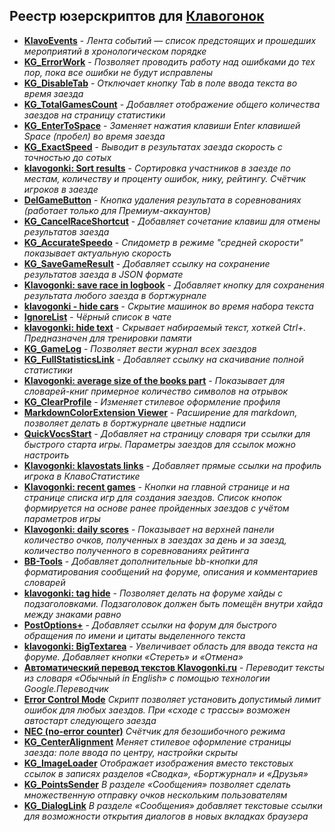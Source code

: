 ## Реестр юзерскриптов для [Клавогонок](http://klavogonki.ru)

* **[KlavoEvents](docs/KlavoEvents.md)** - _Лента событий — список предстоящих и прошедших мероприятий в хронологическом порядке_
* **[KG_ErrorWork](docs/KG_ErrorWork.md)** - _Позволяет проводить работу над ошибками до тех пор, пока все ошибки не будут исправлены_
* **[KG_DisableTab](docs/KG_DisableTab.md)** - _Отключает кнопку Tab в поле ввода текста во время заезда_
* **[KG_TotalGamesCount](docs/KG_TotalGamesCount.md)** - _Добавляет отображение общего количества заездов на страницу статистики_
* **[KG_EnterToSpace](docs/KG_EnterToSpace.md)** - _Заменяет нажатия клавиши Enter клавишей Space (пробел) во время заезда_
* **[KG_ExactSpeed](docs/KG_ExactSpeed.md)** - _Выводит в результатах заезда скорость с точностью до сотых_
* **[klavogonki: Sort results](docs/sortresults.md)** - _Сортировка участников в заезде по местам, количеству и проценту ошибок, нику, рейтингу. Счётчик игроков в заезде_
* **[DelGameButton](docs/DelGameButton.md)** - _Кнопка удаления результата в соревнованиях (работает только для Премиум-аккаунтов)_
* **[KG_CancelRaceShortcut](docs/KG_CancelRaceShortcut.md)** - _Добавляет сочетание клавиш для отмены результатов заезда_
* **[KG_AccurateSpeedo](docs/KG_AccurateSpeedo.md)** - _Спидометр в режиме "средней скорости" показывает актуальную скорость_
* **[KG_SaveGameResult](docs/KG_SaveGameResult.md)** - _Добавляет ссылку на сохранение результатов заезда в JSON формате_
* **[Klavogonki: save race in logbook](docs/save_race_in_blog.md)** - _Добавляет кнопку для сохранения результата любого заезда в бортжурнале_
* **[klavogonki - hide cars](docs/hide_cars.md)** - _Скрытие машинок во время набора текста_
* **[IgnoreList](docs/ignorelist.md)** - _Чёрный список в чате_
* **[klavogonki: hide text](docs/klavogonki_hide_text.md)** - _Скрывает набираемый текст, хоткей Ctrl+. Предназначен для тренировки памяти_
* **[KG_GameLog](docs/KG_GameLog.md)** - _Позволяет вести журнал всех заездов_
* **[KG_FullStatisticsLink](docs/KG_FullStatisticsLink.md)** - _Добавляет ссылку на скачивание полной статистики_
* **[Klavogonki: average size of the books part](docs/avgSize_BookPart.md)** - _Показывает для словарей-книг примерное количество символов на отрывок_
* **[KG_ClearProfile](docs/KG_ClearProfile.md)** - _Изменяет стилевое оформление профиля_
* **[MarkdownColorExtension Viewer](docs/MceViewer.md)** - _Расширение для markdown, позволяет делать в бортжурнале цветные надписи_
* **[QuickVocsStart](docs/QuickVocsStart.md)** - _Добавляет на страницу словаря три ссылки для быстрого старта игры. Параметры заездов для ссылок можно настроить_
* **[Klavogonki: klavostats links](docs/klavostats_links.md)** - _Добавляет прямые ссылки на профиль игрока в КлавоСтатистике_
* **[Klavogonki: recent games](docs/RecentGames.md)** - _Кнопки на главной странице и на странице списка игр для создания заездов. Список кнопок формируется на основе ранее пройденных заездов с учётом параметров игры_
* **[Klavogonki: daily scores](docs/DailyScores.md)** - _Показывает на верхней панели количество очков, полученных в заездах за день и за заезд, количество полученного в соревнованиях рейтинга_
* **[BB-Tools](docs/BB-Tools.md)** - _Добавляет дополнительные bb-кнопки для форматирования сообщений на форуме, описания и комментариев словарей_
* **[klavogonki: tag hide](docs/tagHide.md)** - _Позволяет делать на форуме хайды с подзаголовками. Подзаголовок должен быть помещён внутри хайда между знаками равно_
* **[PostOptions+](docs/PostOptionsPlus.md)** - _Добавляет ссылки на форум для быстрого обращения по имени и цитаты выделенного текста_
* **[klavogonki: BigTextarea](docs/BigTextArea.md)** - _Увеличивает область для ввода текста на форуме. Добавляет кнопки «Стереть» и «Отмена»_
* **[Автоматический перевод текстов Klavogonki.ru](docs/translator.md)** - _Переводит тексты из словаря «Обычный in English» с помощью технологии Google.Переводчик_
* **[Error Control Mode](docs/control_error_mode.md)** _Скрипт позволяет установить допустимый лимит ошибок для любых заездов. При «сходе с трассы» возможен автостарт следующего заезда_
* **[NEC (no-error counter)](docs/nec.md)** _Счётчик для безошибочного режима_
* **[KG_CenterAlignment](docs/KG_CenterAlignment.md)** _Меняет стилевое оформление страницы заезда: поле ввода по центру, настройки скрыты_
* **[KG_ImageLoader](docs/KG_ImageLoader.md)** _Отображает изображения вместо текстовых ссылок в записях разделов «Сводка», «Бортжурнал» и «Друзья»_
* **[KG_PointsSender](docs/KG_PointsSender.md)** _В разделе «Сообщения» позволяет сделать множественную отправку очков нескольким пользователям_
* **[KG_DialogLink](docs/KG_DialogLink.md)** _В разделе «Сообщения» добавляет текстовые ссылки для возможности открытия диалогов в новых вкладках браузера_
